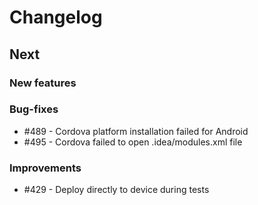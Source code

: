 # Changelog

## Next

### New features

### Bug-fixes

- #489 - Cordova platform installation failed for Android
- #495 - Cordova failed to open .idea/modules.xml file

### Improvements

- #429 - Deploy directly to device during tests
